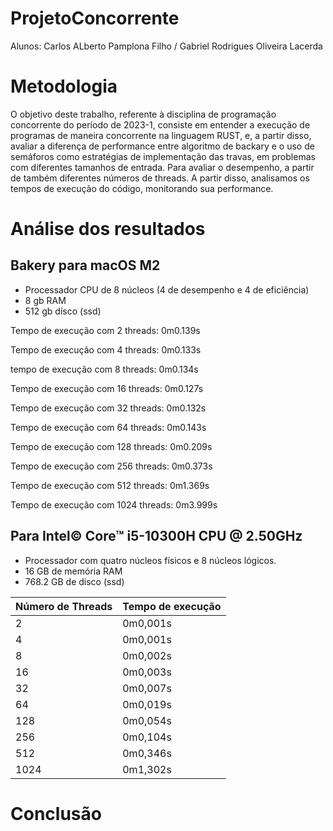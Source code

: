 # ProjetoConcorrente
Alunos: Carlos ALberto Pamplona Filho / Gabriel Rodrigues Oliveira Lacerda

# Metodologia
O objetivo deste trabalho, referente à disciplina de programação concorrente do período de 2023-1, consiste em entender a execução de programas de maneira concorrente na linguagem RUST, e, a partir disso, avaliar a diferença de performance entre algoritmo de backary e o uso de semáforos como estratégias de implementação das travas, em problemas com diferentes tamanhos de entrada.
Para avaliar o desempenho, a partir de também diferentes números de threads. A partir disso, analisamos os tempos de execução do código, monitorando sua performance.

# Análise dos resultados

## Bakery para macOS M2
- Processador CPU de 8 núcleos (4 de desempenho e 4 de eficiência)
- 8 gb RAM
- 512 gb dísco (ssd)

Tempo de execução com 2 threads: 0m0.139s

Tempo de execução com 4 threads: 0m0.133s

tempo de execução com 8 threads: 0m0.134s

Tempo de execução com 16 threads: 0m0.127s

Tempo de execução com 32 threads: 0m0.132s

Tempo de execução com 64 threads: 0m0.143s

Tempo de execução com 128 threads: 0m0.209s

Tempo de execução com 256 threads: 0m0.373s

Tempo de execução com 512 threads: 0m1.369s

Tempo de execução com 1024 threads: 0m3.999s

## Para Intel© Core™ i5-10300H CPU @ 2.50GHz
- Processador com quatro núcleos físicos e 8 núcleos lógicos.
- 16 GB de memória RAM 
- 768.2 GB de disco (ssd)

| Número de Threads | Tempo de execução |
| -- | -- |
| 2 | 0m0,001s |
| 4 | 0m0,001s |
| 8 | 0m0,002s |
| 16| 0m0,003s |
| 32|0m0,007s  |
| 64|0m0,019s  |
|128|0m0,054s  |
|256|0m0,104s  |
|512|0m0,346s  |
|1024|0m1,302s |




# Conclusão
